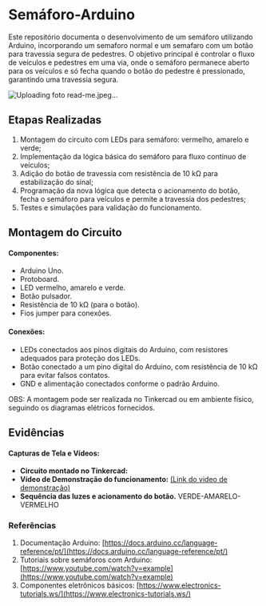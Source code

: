 
# Semáforo-Arduino

Este repositório documenta o desenvolvimento de um semáforo utilizando Arduino, incorporando um semaforo normal e um semafaro com um botão para travessia segura de pedestres. O objetivo principal é controlar o fluxo de veículos e pedestres em uma via, onde o semáforo permanece aberto para os veículos e só fecha quando o botão do pedestre é pressionado, garantindo uma travessia segura.

![Uploading foto read-me.jpeg…]()


## Etapas Realizadas

1. Montagem do circuito com LEDs para semáforo: vermelho, amarelo e verde;
2. Implementação da lógica básica do semáforo para fluxo contínuo de veículos;
3. Adição do botão de travessia com resistência de 10 kΩ para estabilização do sinal;
4. Programação da nova lógica que detecta o acionamento do botão, fecha o semáforo para veículos e permite a travessia dos pedestres;
5. Testes e simulações para validação do funcionamento.

## Montagem do Circuito 

#### Componentes:

- Arduino Uno.
- Protoboard.
- LED vermelho, amarelo e verde.
- Botão pulsador.
- Resistência de 10 kΩ (para o botão).
- Fios jumper para conexões.

#### Conexões:

- LEDs conectados aos pinos digitais do Arduino, com resistores adequados para proteção dos LEDs.
- Botão conectado a um pino digital do Arduino, com resistência de 10 kΩ para evitar falsos contatos.
- GND e alimentação conectados conforme o padrão Arduino.

OBS: A montagem pode ser realizada no Tinkercad ou em ambiente físico, seguindo os diagramas elétricos fornecidos.

## Evidências

#### Capturas de Tela e Vídeos:

- **Circuito montado no Tinkercad:** 
- **Vídeo de Demonstração do funcionamento:** [(Link do video de demonstração)](https://youtu.be/4p1M9Yjtgys?si=4X4o2nIonYbxGR5h)
- **Sequência das luzes e acionamento do botão.** VERDE-AMARELO-VERMELHO

### Referências

1. Documentação Arduino: [https://docs.arduino.cc/language-reference/pt/](https://docs.arduino.cc/language-reference/pt/)
2. Tutoriais sobre semáforos com Arduino: [https://www.youtube.com/watch?v=example](https://www.youtube.com/watch?v=example)
3. Componentes eletrônicos básicos: [https://www.electronics-tutorials.ws/](https://www.electronics-tutorials.ws/)
